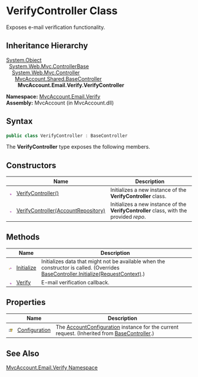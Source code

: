 VerifyController Class
======================
Exposes e-mail verification functionality.


Inheritance Hierarchy
---------------------
[System.Object][1]  
  [System.Web.Mvc.ControllerBase][2]  
    [System.Web.Mvc.Controller][3]  
      [MvcAccount.Shared.BaseController][4]  
        **MvcAccount.Email.Verify.VerifyController**  

**Namespace:** [MvcAccount.Email.Verify][5]  
**Assembly:** MvcAccount (in MvcAccount.dll)

Syntax
------

```csharp
public class VerifyController : BaseController
```

The **VerifyController** type exposes the following members.


Constructors
------------

                 | Name                                     | Description                                                                             
---------------- | ---------------------------------------- | --------------------------------------------------------------------------------------- 
![Public method] | [VerifyController()][6]                  | Initializes a new instance of the **VerifyController** class.                           
![Public method] | [VerifyController(AccountRepository)][7] | Initializes a new instance of the **VerifyController** class, with the provided *repo*. 


Methods
-------

                    | Name            | Description                                                                                                                              
------------------- | --------------- | ---------------------------------------------------------------------------------------------------------------------------------------- 
![Protected method] | [Initialize][8] | Initializes data that might not be available when the constructor is called. (Overrides [BaseController.Initialize(RequestContext)][9].) 
![Public method]    | [Verify][10]    | E-mail verification callback.                                                                                                            


Properties
----------

                      | Name                | Description                                                                                            
--------------------- | ------------------- | ------------------------------------------------------------------------------------------------------ 
![Protected property] | [Configuration][11] | The [AccountConfiguration][12] instance for the current request. (Inherited from [BaseController][4].) 


See Also
--------
[MvcAccount.Email.Verify Namespace][5]  

[1]: http://msdn.microsoft.com/en-us/library/e5kfa45b
[2]: http://msdn.microsoft.com/en-us/library/dd504950
[3]: http://msdn.microsoft.com/en-us/library/dd460481
[4]: ../../MvcAccount.Shared/BaseController/README.md
[5]: ../README.md
[6]: _ctor.md
[7]: _ctor_1.md
[8]: Initialize.md
[9]: ../../MvcAccount.Shared/BaseController/Initialize.md
[10]: Verify.md
[11]: ../../MvcAccount.Shared/BaseController/Configuration.md
[12]: ../../MvcAccount/AccountConfiguration/README.md
[Public method]: ../../_icons/pubmethod.gif "Public method"
[Protected method]: ../../_icons/protmethod.gif "Protected method"
[Protected property]: ../../_icons/protproperty.gif "Protected property"